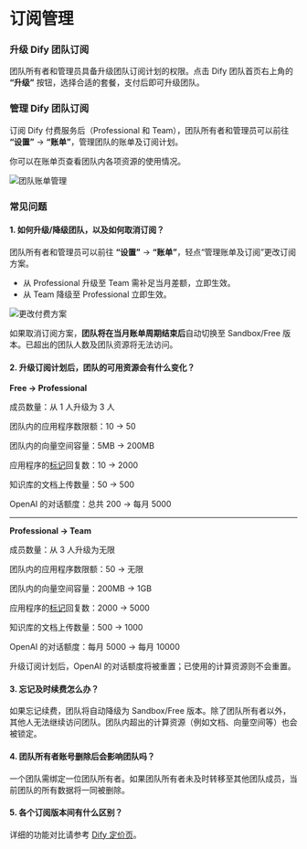 # 订阅管理

### 升级 Dify 团队订阅

团队所有者和管理员具备升级团队订阅计划的权限。点击 Dify 团队首页右上角的 **“升级”** 按钮，选择合适的套餐，支付后即可升级团队。

### 管理 Dify 团队订阅

订阅 Dify 付费服务后（Professional 和 Team），团队所有者和管理员可以前往 **“设置”** → **“账单”**，管理团队的账单及订阅计划。

你可以在账单页查看团队内各项资源的使用情况。

![团队账单管理](https://assets-docs.dify.ai/dify-enterprise-mintlify/zh_CN/guides/management/8a0becb402c9abdb697f8ab6ff67c839.png)

### 常见问题

#### 1. 如何升级/降级团队，以及如何取消订阅？

团队所有者和管理员可以前往 **“设置”** → **“账单”**，轻点“管理账单及订阅”更改订阅方案。

* 从 Professional 升级至 Team 需补足当月差额，立即生效。
* 从 Team 降级至 Professional 立即生效。

![更改付费方案](https://assets-docs.dify.ai/dify-enterprise-mintlify/zh_CN/guides/management/5f330cc59a9c6646531876ba92b856f8.png)

如果取消订阅方案，**团队将在当月账单周期结束后**自动切换至 Sandbox/Free 版本。已超出的团队人数及团队资源将无法访问。

#### 2. 升级订阅计划后，团队的可用资源会有什么变化？

**Free → Professional**

成员数量：从 1 人升级为 3 人

团队内的应用程序数限额：10 → 50

团队内的向量空间容量：5MB → 200MB

应用程序的[标记](https://docs.dify.ai/v/zh-hans/guides/biao-zhu/logs)回复数：10 → 2000

知识库的文档上传数量：50 → 500

OpenAI 的对话额度：总共 200 → 每月 5000

***

**Professional → Team**

成员数量：从 3 人升级为无限

团队内的应用程序数限额：50 → 无限

团队内的向量空间容量：200MB → 1GB

应用程序的[标记](https://docs.dify.ai/v/zh-hans/guides/biao-zhu/logs)回复数：2000 → 5000

知识库的文档上传数量：500 → 1000

OpenAI 的对话额度：每月 5000 → 每月 10000

升级订阅计划后，OpenAI 的对话额度将被重置；已使用的计算资源则不会重置。

#### 3. 忘记及时续费怎么办？

如果忘记续费，团队将自动降级为 Sandbox/Free 版本。除了团队所有者以外，其他人无法继续访问团队。团队内超出的计算资源（例如文档、向量空间等）也会被锁定。

#### 4. 团队所有者账号删除后会影响团队吗？

一个团队需绑定一位团队所有者。如果团队所有者未及时转移至其他团队成员，当前团队的所有数据将一同被删除。

#### 5. 各个订阅版本间有什么区别？

详细的功能对比请参考 [Dify 定价页](https://dify.ai/pricing)。

